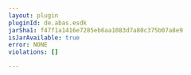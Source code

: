```yaml
---
layout: plugin
pluginId: de.abas.esdk
jarSha1: f47f1a1416e7285eb6aa1083d7a80c375b07a8e9
isJarAvailable: true
error: NONE
violations: []

---
```

